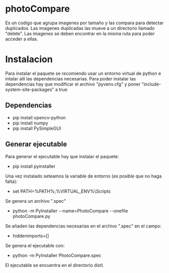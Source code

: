 # photoCompare
Es un codigo que agrupa imagenes por tamaño y las compara para detectar duplicados. Las imagenes duplicadas las mueve a un directorio llamado "delete". Las imagenes se deben encontrar en la misma ruta para poder acceder a ellas.


# Instalacion
Para instalar el paquete se recomiendo usar un entorno virtual de python e intalar allí las dependencias necesarias.
Para poder instalar las dependencias hay que modificar el archivo "pyvenv.cfg" y poner "include-system-site-packages" a true

## Dependencias
- pip install opencv-python
- pip install numpy
- pip install PySimpleGUI

## Generar ejecutable
Para generar el ejecutable hay que instalar el paquete: 
- pip install pyinstaller

Una vez instalado seteamos la variable de entorno (es posible que no haga falta):
- set PATH=%PATH%;%VIRTUAL_ENV%\Scripts

Se genera un archivo ".spec"
- python -m PyInstaller --name=PhotoCompare --onefile photoCompare.py

Se añaden las dependencias necesarias en el archivo ".spec" en el campo:
- hiddenimports=[]

Se genera el ejecutable con:
- python -m PyInstaller PhotoCompare.spec

El ejecutable se encuentra en el directorio dist\
